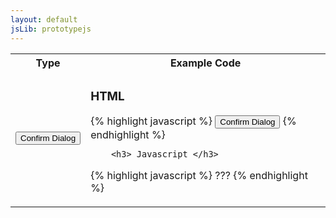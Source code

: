 ```yaml
---
layout: default
jsLib: prototypejs
---
```


<table class="reporttable">
	<tr>
		<th>Type</th>
		<th>Example Code</th>
	</tr>
	<tr>
		<td><input type="button" onclick="CNQR.MessageBox.confirm('Lorem ipsum dolor sit amet, consectetur adipiscing elit.', {title:'Sample message title'})" value="Confirm Dialog" />
</td>
		<td>
		<h3> HTML </h3>
		{% highlight javascript %}
			<input type="button" onclick="CNQR.MessageBox.confirm('Lorem ipsum dolor sit amet, consectetur adipiscing elit.', {title:'Sample message title'})" value="Confirm Dialog" />
		{% endhighlight %}	
		
		<h3> Javascript </h3>
{% highlight javascript %}
???
{% endhighlight %}	
		</td>
	</tr>
</table>

<script>
</script>

